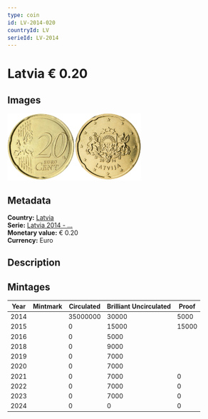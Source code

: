 ```yaml
---
type: coin
id: LV-2014-020
countryId: LV
serieId: LV-2014
---
```


# Latvia € 0.20

## Images

<img src="../../../Images/common-2007-020.webp" height="150" alt="Front image"><img src="Images/latvia-2014-020.webp" height="150" alt="Back image">

## Metadata

**Country:** [Latvia](../index.md)\
**Serie:** [Latvia 2014 - ...](index.md)\
**Monetary value:** € 0.20\
**Currency:** Euro

## Description

## Mintages

| Year | Mintmark | Circulated | Brilliant Uncirculated | Proof  |
| ---- | -------- | ---------- | ---------------------- | ------ |
| 2014 |          | 35000000   | 30000                  | 5000   |
| 2015 |          | 0          | 15000                  | 15000  |
| 2016 |          | 0          | 5000                   |        |
| 2018 |          | 0          | 9000                   |        |
| 2019 |          | 0          | 7000                   |        |
| 2020 |          | 0          | 7000                   |        |
| 2021 |          | 0          | 7000                   | 0      |
| 2022 |          | 0          | 7000                   | 0      |
| 2023 |          | 0          | 7000                   | 0      |
| 2024 |          | 0          | 0                      | 0      |
